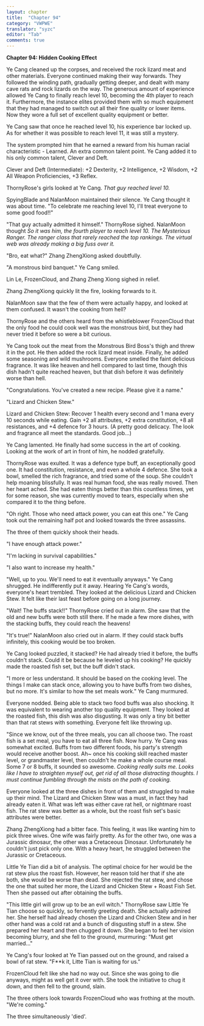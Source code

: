 ```yaml
---
layout: chapter
title:  "Chapter 94"
category: "VWPWE"
translator: "syzc"
editor: "Tab"
comments: true
---
```


**Chapter 94: Hidden Cooking Effect** 
 
Ye Cang cleaned up the corpses, and received the rock lizard meat and other materials. Everyone continued making their way forwards. They followed the winding path, gradually getting deeper, and dealt with many cave rats and rock lizards on the way. The generous amount of experience allowed Ye Cang to finally reach level 10, becoming the 4th player to reach it. Furthermore, the instance elites provided them with so much equipment that they had managed to switch out all their fine quality or lower items. Now they wore a full set of excellent quality equipment or better.
 
Ye Cang saw that once he reached level 10, his experience bar locked up. As for whether it was possible to reach level 11, it was still a mystery.
 
The system prompted him that he earned a reward from his human racial characteristic - Learned. An extra common talent point. Ye Cang added it to his only common talent, Clever and Deft.
 
Clever and Deft (Intermediate): +2 Dexterity, +2 Intelligence, +2 Wisdom, +2 All Weapon Proficiencies, +3 Reflex.
 
ThornyRose's girls looked at Ye Cang. *That guy reached level 10.*
 
SpyingBlade and NalanMoon maintained their silence. Ye Cang thought it was about time. "To celebrate me reaching level 10, I'll treat everyone to some good food!!"
 
"That guy actually admitted it himself." ThornyRose sighed. NalanMoon thought *So it was him, the fourth player to reach level 10. The Mysterious Ranger. The ranger class that rarely reached the top rankings. The virtual web was already making a big fuss over it.*
 
"Bro, eat what?" Zhang ZhengXiong asked doubtfully.
 
"A monstrous bird banquet." Ye Cang smiled.
 
Lin Le, FrozenCloud, and Zhang Zheng Xiong sighed in relief.
 
Zhang ZhengXiong quickly lit the fire, looking forwards to it.
 
NalanMoon saw that the few of them were actually happy, and looked at them confused. It wasn't the cooking from hell?
 
ThornyRose and the others heard from the whistleblower FrozenCloud that the only food he could cook well was the monstrous bird, but they had never tried it before so were a bit curious.
 
Ye Cang took out the meat from the Monstrous Bird Boss's thigh and threw it in the pot. He then added the rock lizard meat inside. Finally, he added some seasoning and wild mushrooms. Everyone smelled the faint delicious fragrance. It was like heaven and hell compared to last time, though this dish hadn't quite reached heaven, but that dish before it was definitely worse than hell.
 
"Congratulations. You've created a new recipe. Please give it a name."
 
"Lizard and Chicken Stew."
 
Lizard and Chicken Stew: Recover 1 health every second and 1 mana every 10 seconds while eating. Gain +2 all attributes, +2 extra constitution, +8 all resistances, and +4 defence for 3 hours. (A pretty good delicacy. The look and fragrance all meet the standards. Good job...)
 
Ye Cang lamented. He finally had some success in the art of cooking. Looking at the work of art in front of him, he nodded gratefully.
 
ThornyRose was exulted. It was a defence type buff, an exceptionally good one. It had constitution, resistance, and even a whole 4 defence. She took a bowl, smelled the rich fragrance, and tried some of the soup. She couldn't help moaning blissfully. It was real human food, she was really moved. Then her heart ached. She had eaten things better than this countless times, yet for some reason, she was currently moved to tears, especially when she compared it to the thing before.  
 
"Oh right. Those who need attack power, you can eat this one." Ye Cang took out the remaining half pot and looked towards the three assassins.
 
The three of them quickly shook their heads.
 
"I have enough attack power."
 
"I'm lacking in survival capabilities."
 
"I also want to increase my health."
 
"Well, up to you. We'll need to eat it eventually anyways." Ye Cang shrugged. He indifferently put it away. Hearing Ye Cang's words, everyone's heart trembled. They looked at the delicious Lizard and Chicken Stew. It felt like their last feast before going on a long journey.
 
"Wait! The buffs stack!!" ThornyRose cried out in alarm. She saw that the old and new buffs were both still there. If he made a few more dishes, with the stacking buffs, they could reach the heavens!
 
"It's true!" NalanMoon also cried out in alarm. If they could stack buffs infinitely, this cooking would be too broken.
 
Ye Cang looked puzzled, it stacked? He had already tried it before, the buffs couldn't stack. Could it be because he leveled up his cooking? He quickly made the roasted fish set, but the buff didn't stack.
 
"I more or less understand. It should be based on the cooking level. The things I make can stack once, allowing you to have buffs from two dishes, but no more. It's similar to how the set meals work." Ye Cang murmured.
 
Everyone nodded. Being able to stack two food buffs was also shocking. It was equivalent to wearing another top quality equipment. They looked at the roasted fish, this dish was also disgusting. It was only a tiny bit better than that rat stews with something. Everyone felt like throwing up.
 
"Since we know, out of the three meals, you can all choose two. The roast fish is a set meal, you have to eat all three fish. Now hurry. Ye Cang was somewhat excited. Buffs from two different foods, his party's strength would receive another boost. Ah~ once his cooking skill reached master level, or grandmaster level, then couldn't he make a whole course meal. Some 7 or 8 buffs, it sounded so awesome. *Cooking really suits me. Looks like I have to straighten myself out, get rid of all those distracting thoughts. I must continue fumbling through the mists on the path of cooking.*
 
Everyone looked at the three dishes in front of them and struggled to make up their mind. The Lizard and Chicken Stew was a must, in fact they had already eaten it. What was left was either cave rat hell, or nightmare roast fish. The rat stew was better as a whole, but the roast fish set's basic attributes were better.
 
Zhang ZhengXiong had a bitter face. This feeling, it was like wanting him to pick three wives. One wife was fairly pretty. As for the other two, one was a Jurassic dinosaur, the other was a Cretaceous Dinosaur. Unfortunately he couldn't just pick only one. With a heavy heart, he struggled between the Jurassic or Cretaceous.
 
Little Ye Tian did a bit of analysis. The optimal choice for her would be the rat stew plus the roast fish. However, her reason told her that if she ate both, she would be worse than dead. She rejected the rat stew, and chose the one that suited her more, the Lizard and Chicken Stew + Roast Fish Set. Then she passed out after obtaining the buffs.
 
"This little girl will grow up to be an evil witch." ThornyRose saw Little Ye Tian choose so quickly, so fervently greeting death. She actually admired her. She herself had already chosen the Lizard and Chicken Stew and in her other hand was a cold rat and a bunch of disgusting stuff in a stew. She prepared her heart and then chugged it down. She began to feel her vision becoming blurry, and she fell to the ground, murmuring: "Must get married..."
 
Ye Cang's four looked at Ye Tian passed out on the ground, and raised a bowl of rat stew. "F\*\*k it, Litte Tian is waiting for us."
 
FrozenCloud felt like she had no way out. Since she was going to die anyways, might as well get it over with. She took the initiative to chug it down, and then fell to the ground, slain. 
 
The three others look towards FrozenCloud who was frothing at the mouth. "We're coming."
 
The three simultaneously 'died'.
